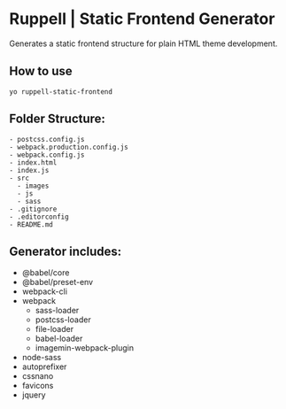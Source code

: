 # Ruppell | Static Frontend Generator

Generates a static frontend structure for plain HTML theme development.

## How to use

```
yo ruppell-static-frontend
```

## Folder Structure:

```
- postcss.config.js
- webpack.production.config.js
- webpack.config.js
- index.html
- index.js
- src
  - images
  - js
  - sass
- .gitignore
- .editorconfig
- README.md
```

## Generator includes:

- @babel/core
- @babel/preset-env
- webpack-cli
- webpack
  - sass-loader
  - postcss-loader
  - file-loader
  - babel-loader
  - imagemin-webpack-plugin
- node-sass
- autoprefixer
- cssnano
- favicons
- jquery
